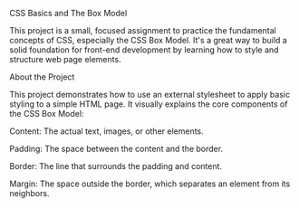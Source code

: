 CSS Basics and  The Box Model

This project is a small, focused assignment to practice the fundamental concepts of CSS, especially the CSS Box Model. It's a great way to build a solid foundation for front-end development by learning how to style and structure web page elements.

About the Project

This project demonstrates how to use an external stylesheet to apply basic styling to a simple HTML page. It visually explains the core components of the CSS Box Model:

  Content: The actual text, images, or other elements.

  Padding: The space between the content and the border.

 Border: The line that surrounds the padding and content.

  Margin: The space outside the border, which separates an element from its neighbors.
